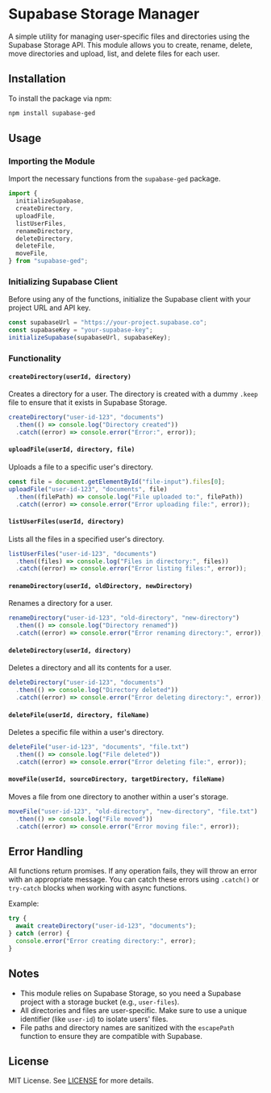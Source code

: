 # Supabase Storage Manager

A simple utility for managing user-specific files and directories using the Supabase Storage API. This module allows you to create, rename, delete, move directories and upload, list, and delete files for each user.

## Installation

To install the package via npm:

```bash
npm install supabase-ged
```

## Usage

### Importing the Module

Import the necessary functions from the `supabase-ged` package.

```javascript
import {
  initializeSupabase,
  createDirectory,
  uploadFile,
  listUserFiles,
  renameDirectory,
  deleteDirectory,
  deleteFile,
  moveFile,
} from "supabase-ged";
```

### Initializing Supabase Client

Before using any of the functions, initialize the Supabase client with your project URL and API key.

```javascript
const supabaseUrl = "https://your-project.supabase.co";
const supabaseKey = "your-supabase-key";
initializeSupabase(supabaseUrl, supabaseKey);
```

### Functionality

#### `createDirectory(userId, directory)`

Creates a directory for a user. The directory is created with a dummy `.keep` file to ensure that it exists in Supabase Storage.

```javascript
createDirectory("user-id-123", "documents")
  .then(() => console.log("Directory created"))
  .catch((error) => console.error("Error:", error));
```

#### `uploadFile(userId, directory, file)`

Uploads a file to a specific user's directory.

```javascript
const file = document.getElementById("file-input").files[0];
uploadFile("user-id-123", "documents", file)
  .then((filePath) => console.log("File uploaded to:", filePath))
  .catch((error) => console.error("Error uploading file:", error));
```

#### `listUserFiles(userId, directory)`

Lists all the files in a specified user's directory.

```javascript
listUserFiles("user-id-123", "documents")
  .then((files) => console.log("Files in directory:", files))
  .catch((error) => console.error("Error listing files:", error));
```

#### `renameDirectory(userId, oldDirectory, newDirectory)`

Renames a directory for a user.

```javascript
renameDirectory("user-id-123", "old-directory", "new-directory")
  .then(() => console.log("Directory renamed"))
  .catch((error) => console.error("Error renaming directory:", error));
```

#### `deleteDirectory(userId, directory)`

Deletes a directory and all its contents for a user.

```javascript
deleteDirectory("user-id-123", "documents")
  .then(() => console.log("Directory deleted"))
  .catch((error) => console.error("Error deleting directory:", error));
```

#### `deleteFile(userId, directory, fileName)`

Deletes a specific file within a user's directory.

```javascript
deleteFile("user-id-123", "documents", "file.txt")
  .then(() => console.log("File deleted"))
  .catch((error) => console.error("Error deleting file:", error));
```

#### `moveFile(userId, sourceDirectory, targetDirectory, fileName)`

Moves a file from one directory to another within a user's storage.

```javascript
moveFile("user-id-123", "old-directory", "new-directory", "file.txt")
  .then(() => console.log("File moved"))
  .catch((error) => console.error("Error moving file:", error));
```

## Error Handling

All functions return promises. If any operation fails, they will throw an error with an appropriate message. You can catch these errors using `.catch()` or `try-catch` blocks when working with async functions.

Example:

```javascript
try {
  await createDirectory("user-id-123", "documents");
} catch (error) {
  console.error("Error creating directory:", error);
}
```

## Notes

- This module relies on Supabase Storage, so you need a Supabase project with a storage bucket (e.g., `user-files`).
- All directories and files are user-specific. Make sure to use a unique identifier (like `user-id`) to isolate users' files.
- File paths and directory names are sanitized with the `escapePath` function to ensure they are compatible with Supabase.

## License

MIT License. See [LICENSE](./LICENSE) for more details.

```

```
